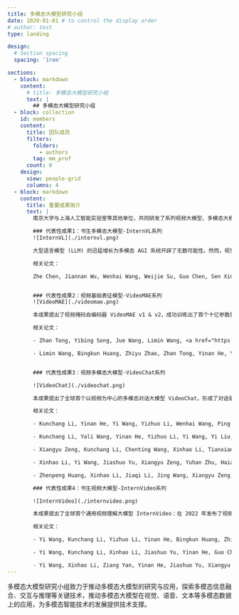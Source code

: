 ```yaml
---
title: 多模态大模型研究小组
date: 1020-01-01 # to control the display order
# author: test
type: landing

design:
  # Section spacing
  spacing: '1rem'

sections:
  - block: markdown
    content:
      # title: 多模态大模型研究小组
      text: |
        ## 多模态大模型研究小组
  - block: collection
    id: members
    content:
      title: 团队成员
      filters:
        folders:
          - authors
        tag: mm_prof
      count: 0
    design:
      view: people-grid
      columns: 4
  - block: markdown
    content:
      title: 重要成果简介
      text: |
        南京大学与上海人工智能实验室等其他单位，共同研发了系列视频大模型、多模态大模型，在以视觉为中心的多模态理解任务上取得了世界领先性能。代表性成果如下：

        ### 代表性成果1：书生多模态大模型-InternVL系列
        ![InternVL](./internvl.png)

        大型语言模型 (LLM) 的迅猛增长为多模态 AGI 系统开辟了无数可能性。然而，视觉和视觉语言基础模型（也是多模态 AGI 的关键要素）的进步却未能跟上 LLM 的步伐。在这项工作中，我们设计了一个大型视觉语言基础模型 (InternVL)，该模型将视觉基础模型扩展到 60 亿个参数，并逐步将其与 LLM 对齐，使用来自各种来源的网络规模图像文本数据。该模型可广泛应用于 32 个通用视觉语言基准测试，并在这些基准测试中取得最佳性能，包括视觉感知任务（例如图像级或像素级识别）、视觉语言任务（例如零样本图像/视频分类、零样本图像/视频文本检索），并与 LLM 链接以创建多模态对话系统。它具有强大的视觉功能，可以成为 ViT-22B 的良好替代品。

        相关论文：

        Zhe Chen, Jiannan Wu, Wenhai Wang, Weijie Su, Guo Chen, Sen Xing, Muyan Zhong, Qinglong Zhang, Xizhou Zhu, Lewei Lu, Bin Li, Ping Luo, Tong Lu, Yu Qiao, Jifeng Dai, <a href="https://openaccess.thecvf.com/content/CVPR2024/papers/Chen_InternVL_Scaling_up_Vision_Foundation_Models_and_Aligning_for_Generic_CVPR_2024_paper.pdf" target="_blank">InternVL: Scaling up Vision Foundation Models and Aligning for Generic Visual-Linguistic Tasks</a>, in CVPR 2024.


        ### 代表性成果2：视频基础表征模型-VideoMAE系列
        ![VideoMAE](./videomae.png)

        本成果提出了视频掩码自编码器 VideoMAE v1 & v2，成功训练出了首个十亿参数量的视频 Transformer 模型，突破了视频自监督表征学习的性能瓶颈。VideoMAE 系列工作引用超过了 1500 次，并且成为视频自监督学习领域的基准方法，被牛津大学、微软、谷歌、Meta 等单位进行了跟踪拓展研究，成为被开源社区 Hugging Face 收录的首个视频 Transformer 模型，全球调用下载量超过 320 万次，位列 Hugging Face 视频识别模型下载量榜首。

        相关论文：

        - Zhan Tong, Yibing Song, Jue Wang, Limin Wang, <a href="https://proceedings.neurips.cc/paper_files/paper/2022/file/416f9cb3276121c42eebb86352a4354a-Paper-Conference.pdf" target="_blank">VideoMAE: Masked Autoencoders are Data-Efficient Learners for Self-Supervised Video Pre-Training</a>, in NeurIPS 2022.

        - Limin Wang, Bingkun Huang, Zhiyu Zhao, Zhan Tong, Yinan He, Yi Wang, Yali Wang, Yu Qiao, <a href="https://openaccess.thecvf.com/content/CVPR2023/papers/Wang_VideoMAE_V2_Scaling_Video_Masked_Autoencoders_With_Dual_Masking_CVPR_2023_paper.pdf" target="_blank">VideoMAE V2: Scaling Video Masked Autoencoders with Dual Masking</a>, in CVPR 2023.


        ### 代表性成果3：视频多模态大模型-VideoChat系列

        ![VideoChat](./videochat.png)

        本成果提出了全球首个以视频为中心的多模态对话大模型 VideoChat，形成了对话驱动的通用视频理解能力，在重要多模态视频理解数据集上面取得了领先性能。VideoChat 相关技术被应用到快手可灵大模型的研发工作，GitHub 星标超过 3000。最近提出了 VideoChat-Online 和 VideoChat-Flash 版本，从交互形式和高效长时建模方面，进一步提升了 VideoChat 综合性能。

        相关论文：

        - Kunchang Li, Yinan He, Yi Wang, Yizhuo Li, Wenhai Wang, Ping Luo, Yali Wang, Limin Wang, Yu Qiao, <a href="https://arxiv.org/pdf/2305.06355" target="_blank">VideoChat: Chat-Centric Video Understanding</a>, arXiv:2305.06355

        - Kunchang Li, Yali Wang, Yinan He, Yizhuo Li, Yi Wang, Yi Liu, Zun Wang, Jilan Xu, Guo Chen, Ping Luo, Limin Wang, Yu Qiao, <a href="https://openaccess.thecvf.com/content/CVPR2024/papers/Li_MVBench_A_Comprehensive_Multi-modal_Video_Understanding_Benchmark_CVPR_2024_paper.pdf" target="_blank">MVBench: A Comprehensive Multi-modal Video Understanding Benchmark</a>, in CVPR 2024.

        - Xiangyu Zeng, Kunchang Li, Chenting Wang, Xinhao Li, Tianxiang Jiang, Ziang Yan, Songze Li, Yansong Shi, Zhengrong Yue, Yi Wang, Yali Wang, Yu Qiao, Limin Wang, <a href="https://arxiv.org/pdf/2410.19702" target="_blank">TimeSuite: Improving MLLMs for Long Video Understanding via Grounded Tuning</a>, in ICLR 2025

        - Xinhao Li, Yi Wang, Jiashuo Yu, Xiangyu Zeng, Yuhan Zhu, Haian Huang, Jianfei Gao, Kunchang Li, Yinan He, Chenting Wang, Yu Qiao, Yali Wang, Limin Wang, <a href="https://arxiv.org/pdf/2501.00574" target="_blank">VideoChat-Flash: Hierarchical Compression for Long-Context Video Modeling</a>, arXiv:2501.00574

        - Zhenpeng Huang, Xinhao Li, Jiaqi Li, Jing Wang, Xiangyu Zeng, Cheng Liang, Tao Wu, Xi Chen, Liang Li, Limin Wang, <a href="https://arxiv.org/abs/2501.00584" target="_blank">Online Video Understanding: A Comprehensive Benchmark and Memory-Augmented Method</a>, in CVPR 2025.

        ### 代表性成果4：书生视频大模型-InternVideo系列

        ![InternVideo](./internvideo.png)

        本成果提出了全球首个通用视频理解大模型 InternVideo：在 2022 年发布了视频基础表征版本 InternVideo 1.0，在视频基础感知、视频时空解析、视频开发识别等重点任务取得了世界领先水平；在 2024 年发布了视频多模态理解版本 InternVideo 2.0，在超过 60 种视频理解任务上面取得领先性能，包括识别检索、开放问答、高阶推理等等；在 2025 年发布了深层次视频时空理解版本 InternVideo 2.5，在视频理解跨度和粒度上实现了显著性能提升，模型“记忆力”更是较前代提升了 6 倍。

        相关论文：

        - Yi Wang, Kunchang Li, Yizhuo Li, Yinan He, Bingkun Huang, Zhiyu Zhao, Hongjie Zhang, Jilan Xu, Yi Liu, Zun Wang, Sen Xing, Guo Chen, Junting Pan, Jiashuo Yu, Yali Wang, Limin Wang, Yu Qiao, <a href="https://arxiv.org/pdf/2212.03191" target="_blank">InternVideo: General Video Foundation Models via Generative and Discriminative Learning</a>, arXiv:2212.03191

        - Yi Wang, Kunchang Li, Xinhao Li, Jiashuo Yu, Yinan He, Guo Chen, Baoqi Pei, Rongkun Zheng, Jilan Xu, Zun Wang, Yansong Shi, Tianxiang Jiang, Songze Li, Hongjie Zhang, Yifei Huang, Yu Qiao, Yali Wang, Limin Wang, <a href="https://arxiv.org/pdf/2403.15377" target="_blank">InternVideo2: Scaling Video Foundation Models for Multimodal Video Understanding</a>, in ECCV 2024.

        - Yi Wang, Xinhao Li, Ziang Yan, Yinan He, Jiashuo Yu, Xiangyu Zeng, Chenting Wang, Changlian Ma, Haian Huang, Jianfei Gao, Min Dou, Kai Chen, Wenhai Wang, Yu Qiao, Yali Wang, Limin Wang, <a href="https://arxiv.org/pdf/2501.12386" target="_blank">InternVideo2. 5: Empowering Video MLLMs with Long and Rich Context Modeling</a>, arXiv: 2501.12386  
---
```


多模态大模型研究小组致力于推动多模态大模型的研究与应用，探索多模态信息融合、交互与推理等关键技术，推动多模态大模型在视觉、语音、文本等多模态数据上的应用，为多模态智能技术的发展提供技术支撑。